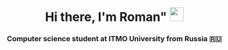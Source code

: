 <h1 align="center">Hi there, I'm Roman"
<img src="https://github.com/blackcater/blackcater/raw/main/images/Hi.gif" height="32"/></h1>
<h3 align="center">Computer science student at ITMO University from Russia 🇷🇺</h3>

